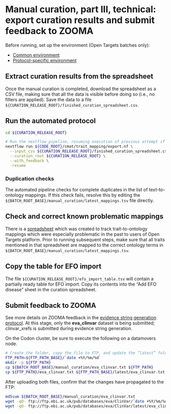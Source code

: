 # Manual curation, part III, technical: export curation results and submit feedback to ZOOMA

Before running, set up the environment (Open Targets batches only):
* [Common environment](../open-targets/environment.md)
* [Protocol-specific environment](README.md#setting-up-environment)

## Extract curation results from the spreadsheet

Once the manual curation is completed, download the spreadsheet as a CSV file, making sure that all the data is visible before doing so (i.e., no filters are applied). Save the data to a file `${CURATION_RELEASE_ROOT}/finished_curation_spreadsheet.csv`.

## Run the automated protocol

```bash
cd ${CURATION_RELEASE_ROOT}

# Run the nextflow pipeline, resuming execution of previous attempt if possible.
nextflow run ${CODE_ROOT}/cmat/trait_mapping/export.nf \
  --input_csv ${CURATION_RELEASE_ROOT}/finished_curation_spreadsheet.csv \
  --curation_root ${CURATION_RELEASE_ROOT} \
  --with_feedback \
  -resume
```

### Duplication checks
The automated pipeline checks for complete duplicates in the list of text-to-ontology mappings. If this check fails, resolve this by editing the `${BATCH_ROOT_BASE}/manual_curation/latest_mappings.tsv` file directly.

## Check and correct known problematic mappings
There is a [spreadsheet](https://docs.google.com/spreadsheets/d/1m4ld3y3Pfust5JSOJOX9ZmImRCKRGi-fGYj_dExoGj8/edit) which was created to track trait-to-ontology mappings which were especially problematic in the past to users of Open Targets platform. Prior to running subsequent steps, make sure that all traits mentioned in that spreadsheet are mapped to the correct ontology terms in `${BATCH_ROOT_BASE}/manual_curation/latest_mappings.tsv`.

## Copy the table for EFO import
The file `${CURATION_RELEASE_ROOT}/efo_import_table.tsv` will contain a partially ready table for EFO import. Copy its contents into the “Add EFO disease” sheet in the curation spreadsheet.

## Submit feedback to ZOOMA
See more details on ZOOMA feedback in the [evidence string generation protocol](../generate-evidence-strings.md#submit-feedback-to-zooma). At this stage, only the **eva_clinvar** dataset is being submitted; clinvar_xrefs is submitted during evidence string generation.

On the Codon cluster, be sure to execute the following on a datamovers node.

```bash
# Create the folder, copy the file to FTP, and update the “latest” folder
FTP_PATH=${FTP_PATH_BASE}/`date +%Y/%m/%d`
mkdir -p ${FTP_PATH}
cp ${BATCH_ROOT_BASE}/manual_curation/eva_clinvar.txt ${FTP_PATH}
cp ${FTP_PATH}/eva_clinvar.txt ${FTP_PATH_BASE}/latest/eva_clinvar.txt
```

After uploading both files, confirm that the changes have propagated to the FTP:
```bash
md5sum ${BATCH_ROOT_BASE}/manual_curation/eva_clinvar.txt
wget -qO- ftp://ftp.ebi.ac.uk/pub/databases/eva/ClinVar/`date +%Y/%m/%d`/eva_clinvar.txt | md5sum
wget -qO- ftp://ftp.ebi.ac.uk/pub/databases/eva/ClinVar/latest/eva_clinvar.txt | md5sum
```

